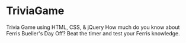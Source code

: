 # TriviaGame
Trivia Game using HTML, CSS, &amp; jQuery
How much do you know about Ferris Bueller's Day Off? Beat the timer and test your Ferris knowledge.
